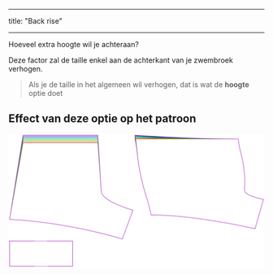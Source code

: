 - - -
title: "Back rise"
- - -

Hoeveel extra hoogte wil je achteraan?

Deze factor zal de taille enkel aan de achterkant van je zwembroek verhogen.

> Als je de taille in het algemeen wil verhogen, dat is wat de **hoogte** optie doet

## Effect van deze optie op het patroon

![Deze afbeelding toont het effect van deze optie door meerdere varianten die een andere waarde hebben voor deze optie te vervangen](shin_backrise_sample.svg "Effect van deze optie op het patroon")
